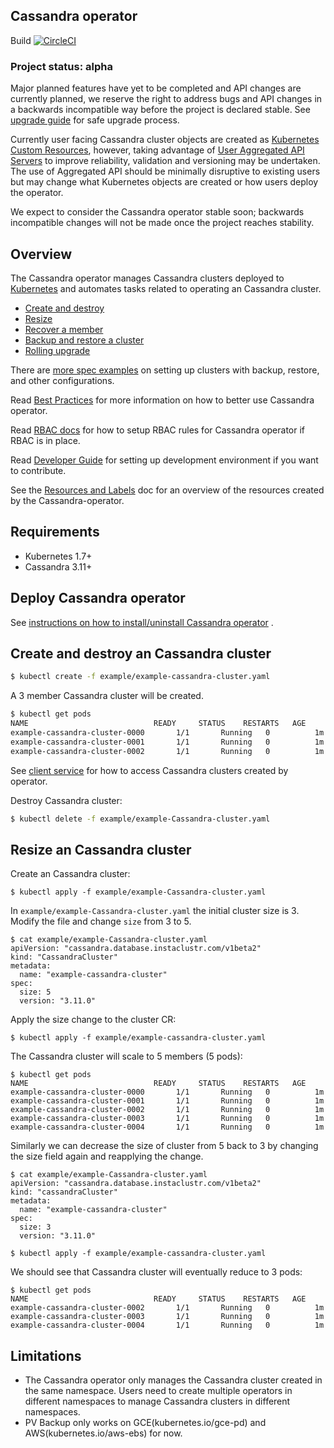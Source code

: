 ## Cassandra operator
Build [![CircleCI](https://circleci.com/gh/instaclustr/cassandra-operator/tree/master.svg?style=svg)](https://circleci.com/gh/instaclustr/cassandra-operator/tree/master)

### Project status: alpha

Major planned features have yet to be completed and API changes are currently planned, we reserve the right to address bugs and API changes in a backwards incompatible way before the project is declared stable. See [upgrade guide](./doc/user/upgrade/upgrade_guide.md) for safe upgrade process.

Currently user facing Cassandra cluster objects are created as [Kubernetes Custom Resources](https://kubernetes.io/docs/tasks/access-kubernetes-api/extend-api-custom-resource-definitions/), however, taking advantage of [User Aggregated API Servers](https://github.com/kubernetes/community/blob/master/contributors/design-proposals/api-machinery/aggregated-api-servers.md) to improve reliability, validation and versioning may be undertaken. The use of Aggregated API should be minimally disruptive to existing users but may change what Kubernetes objects are created or how users deploy the  operator.

We expect to consider the Cassandra operator stable soon; backwards incompatible changes will not be made once the project reaches stability.

## Overview

The Cassandra operator manages Cassandra clusters deployed to [Kubernetes][k8s-home] and automates tasks related to operating an Cassandra cluster.

- [Create and destroy](#create-and-destroy-an-Cassandra-cluster)
- [Resize](#resize-an-Cassandra-cluster)
- [Recover a member](#member-recovery)
- [Backup and restore a cluster](#disaster-recovery)
- [Rolling upgrade](#upgrade-an-Cassandra-cluster)

There are [more spec examples](./doc/user/spec_examples.md) on setting up clusters with backup, restore, and other configurations.

Read [Best Practices](./doc/best_practices.md) for more information on how to better use Cassandra operator.

Read [RBAC docs](./doc/user/rbac.md) for how to setup RBAC rules for Cassandra operator if RBAC is in place.

Read [Developer Guide](./doc/dev/developer_guide.md) for setting up development environment if you want to contribute.

See the [Resources and Labels](./doc/user/resource_labels.md) doc for an overview of the resources created by the Cassandra-operator.

## Requirements

- Kubernetes 1.7+
- Cassandra 3.11+

## Deploy Cassandra operator

See [instructions on how to install/uninstall Cassandra operator](doc/user/op_guide.md) .

## Create and destroy an Cassandra cluster

```bash
$ kubectl create -f example/example-cassandra-cluster.yaml
```

A 3 member Cassandra cluster will be created.

```bash
$ kubectl get pods
NAME                            READY     STATUS    RESTARTS   AGE
example-cassandra-cluster-0000       1/1       Running   0          1m
example-cassandra-cluster-0001       1/1       Running   0          1m
example-cassandra-cluster-0002       1/1       Running   0          1m
```

See [client service](doc/user/client_service.md) for how to access Cassandra clusters created by operator.

Destroy Cassandra cluster:

```bash
$ kubectl delete -f example/example-Cassandra-cluster.yaml
```

## Resize an Cassandra cluster

Create an Cassandra cluster:

```
$ kubectl apply -f example/example-Cassandra-cluster.yaml
```

In `example/example-Cassandra-cluster.yaml` the initial cluster size is 3.
Modify the file and change `size` from 3 to 5.

```
$ cat example/example-Cassandra-cluster.yaml
apiVersion: "cassandra.database.instaclustr.com/v1beta2"
kind: "CassandraCluster"
metadata:
  name: "example-cassandra-cluster"
spec:
  size: 5
  version: "3.11.0"
```

Apply the size change to the cluster CR:
```
$ kubectl apply -f example/example-cassandra-cluster.yaml
```
The Cassandra cluster will scale to 5 members (5 pods):
```
$ kubectl get pods
NAME                            READY     STATUS    RESTARTS   AGE
example-cassandra-cluster-0000       1/1       Running   0          1m
example-cassandra-cluster-0001       1/1       Running   0          1m
example-cassandra-cluster-0002       1/1       Running   0          1m
example-cassandra-cluster-0003       1/1       Running   0          1m
example-cassandra-cluster-0004       1/1       Running   0          1m
```

Similarly we can decrease the size of cluster from 5 back to 3 by changing the size field again and reapplying the change.

```
$ cat example/example-Cassandra-cluster.yaml
apiVersion: "cassandra.database.instaclustr.com/v1beta2"
kind: "cassandraCluster"
metadata:
  name: "example-cassandra-cluster"
spec:
  size: 3
  version: "3.11.0"
```
```
$ kubectl apply -f example/example-cassandra-cluster.yaml
```

We should see that Cassandra cluster will eventually reduce to 3 pods:

```
$ kubectl get pods
NAME                            READY     STATUS    RESTARTS   AGE
example-cassandra-cluster-0002       1/1       Running   0          1m
example-cassandra-cluster-0003       1/1       Running   0          1m
example-cassandra-cluster-0004       1/1       Running   0          1m
```

## Limitations

- The Cassandra operator only manages the Cassandra cluster created in the same namespace. Users need to create multiple operators in different namespaces to manage Cassandra clusters in different namespaces.
- PV Backup only works on GCE(kubernetes.io/gce-pd) and AWS(kubernetes.io/aws-ebs) for now.


[k8s-home]: http://kubernetes.io
